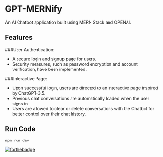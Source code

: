 # GPT-MERNify

An AI Chatbot application built using MERN Stack and OPENAI.

## Features

###User Authentication:
   - A secure login and signup page for users.
   - Security measures, such as password encryption and account verification, have been implemented.

###Interactive Page:
   - Upon successful login, users are directed to an interactive page inspired by ChatGPT-3.5.
   - Previous chat conversations are automatically loaded when the user signs in.
   - Users are allowed to clear or delete conversations with the Chatbot for better control over their chat history.

## Run Code

```npm run dev```

[![forthebadge](https://forthebadge.com/images/badges/works-on-my-machine.svg)](https://forthebadge.com)
